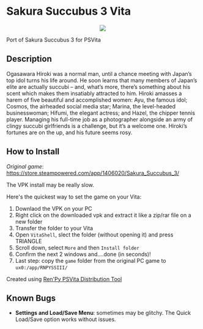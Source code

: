 # Sakura Succubus 3 Vita
<p align="center">
  <img src="https://i.ibb.co/zh461df/H2x1-NSwitch-DS-Sakura-Succubus3.jpg" />
</p>

Port of Sakura Succubus 3 for PSVita

## Description
Ogasawara Hiroki was a normal man, until a chance meeting with Japan’s top idol turns his life around. He soon learns that many members of Japan’s elite are actually succubi – and, what’s more, there’s something about his scent which makes them insatiably attracted to him.
Hiroki amasses a harem of five beautiful and accomplished women: Ayu, the famous idol; Cosmos, the airheaded social media star; Marina, the level-headed businesswoman; Hifumi, the elegant actress; and Hazel, the chipper tennis player.
Managing his full-time job as a photographer alongside an army of clingy succubi girlfriends is a challenge, but it’s a welcome one. Hiroki’s fortunes are on the up, and his future seems rosy.

## How to Install
_Original game_: https://store.steampowered.com/app/1406020/Sakura_Succubus_3/

The VPK install may be really slow.

Here's the quickest way to set the game on your Vita:
1. Downlaod the VPK on your PC
2. Right click on the downloaded vpk and extract it like a zip/rar file on a new folder
3. Transfer the folder to your Vita
4. Open `VitaShell`, slect the folder (without opening it) and press TRIANGLE
5. Scroll down, select `More` and then `Install folder`
6. Confirm the next 2 windows and....done (in seconds)!
7. Last step: copy the `game` folder from the original PC game to `ux0:/app/RNPYSSIII/`

Created using [Ren'Py PSVita Distribution Tool](https://github.com/SonicMastr/renpy-vita/releases/tag/v1.0)

## Known Bugs
- **Settings and Load/Save Menu**: sometimes may be glitchy. The Quick Load/Save option works without issues.
